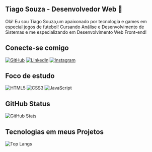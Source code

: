 ## Tiago Souza - Desenvolvedor Web 🚀
Olá! Eu sou Tiago Souza,um apaixonado por tecnologia e games em especial jogos de futebol! Cursando Análise e Desenvolvimento de Sistemas e me especializando em Desenvolvimento Web Front-end!

## Conecte-se comigo
[![GitHub](https://img.shields.io/badge/GitHub-0077B5?style=for-the-badge&logo=github&logoColor=white)](https://github.com/tiagosouza-s)
[![LinkedIn](https://img.shields.io/badge/LinkedIn-0077B5?style=for-the-badge&logo=linkedin&logoColor=white)](https://www.linkedin.com/in/tiago-souza-s/)
[![Instagram](https://img.shields.io/badge/-Instagram-0077B5?style=for-the-badge&logo=instagram&logoColor=white)](https://www.instagram.com/ti_souza7/)

## Foco de estudo
![HTML5](https://img.shields.io/badge/HTML5-0077B5?style=for-the-badge&logo=html5&logoColor=white)
![CSS3](https://img.shields.io/badge/CSS3-1572B6?style=for-the-badge&logo=css3&logoColor=white)
![JavaScript](https://img.shields.io/badge/JavaScript-0077B5?style=for-the-badge&logo=javascript&logoColor=fff)


## GitHub Status
![GitHub Stats](https://github-readme-stats.vercel.app/api?username=tiagosouza-s&theme=transparent&bg_color=0077B5&border_color=fff&show_icons=true&icon_color=fff&title_color=fff&text_color=fff)

## Tecnologias em meus Projetos
![Top Langs](https://github-readme-stats-git-masterrstaa-rickstaa.vercel.app/api/top-langs/?username=tiagosouza-s&bg_color=0077B5&border_color=fff&title_color=fff&text_color=FFF)

